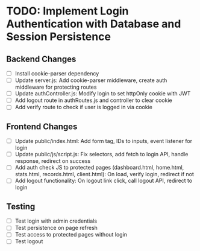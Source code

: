 # TODO: Implement Login Authentication with Database and Session Persistence

## Backend Changes
- [ ] Install cookie-parser dependency
- [ ] Update server.js: Add cookie-parser middleware, create auth middleware for protecting routes
- [ ] Update authController.js: Modify login to set httpOnly cookie with JWT
- [ ] Add logout route in authRoutes.js and controller to clear cookie
- [ ] Add verify route to check if user is logged in via cookie

## Frontend Changes
- [ ] Update public/index.html: Add form tag, IDs to inputs, event listener for login
- [ ] Update public/js/script.js: Fix selectors, add fetch to login API, handle response, redirect on success
- [ ] Add auth check JS to protected pages (dashboard.html, home.html, stats.html, records.html, client.html): On load, verify login, redirect if not
- [ ] Add logout functionality: On logout link click, call logout API, redirect to login

## Testing
- [ ] Test login with admin credentials
- [ ] Test persistence on page refresh
- [ ] Test access to protected pages without login
- [ ] Test logout
